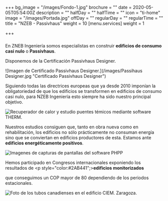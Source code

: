 +++
bg_image = "/images/Fondo-1.jpg"
brochure = ""
date = 2020-05-05T05:54:00Z
description = ""
halfDay = ""
halfTime = ""
icon = "ti-home"
image = "/images/Portada.jpg"
offDay = ""
regularDay = ""
regularTime = ""
title = "NZEB - Passivhaus"
weight = 10
[menu.services]
weight = 1

+++
### 

En ZNEB Ingeniería somos especialistas en construir **edificios de consumo casi nulo** o **Passivhaus**.

Disponemos de la Certificación Passivhaus Designer.

![Imagen de Certificado Passivhaus Designer.](/images/Passihaus Designer.jpg "Certificado Passivhaus Designer")

Siguiendo todas las directrices europeas que ya desde 2010 imponían la obligatoriedad de que los edificios se transformen en edificios de consumo casi nulo, para NZEB Ingeniería esto siempre ha sido nuestro principal objetivo.

![Recuperador de calor y estudio puentes témicos mediante software THERM.](/images/Passiv.jpg "Recuperador de calor y estudio puentes témicos.")

Nuestros estudios consiguen que, tanto en obra nueva como en rehabilitación, los edificios no sólo prácticamente no consuman energía sino que se conviertan en edificios productores de esta. Estamos ante **edificios energéticamente positivos**.

![Imagenes de capturas de pantallas del software PHPP](/images/PHPP_WEB.jpg "PHPP")

Hemos participado en Congresos internacionales exponiendo los resultados de <p style="color:#2AB441";>**edificios monitorizados**</p> que conseguimos un COP mayor de 80 dependiendo de los periodos estacionales.

![Foto de los tubos canadienses en el edificio CIEM. Zaragoza.](/images/Tubos.jpg "Tubos canadienses. Edificio CIEM")